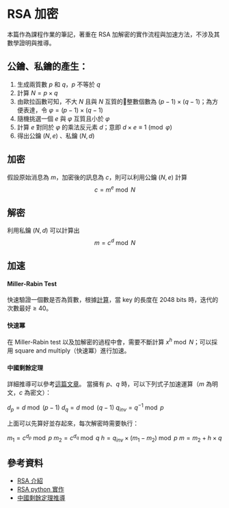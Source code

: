 # RSA 加密
本篇作為課程作業的筆記，著重在 RSA 加解密的實作流程與加速方法，不涉及其數學證明與推導。
## 公鑰、私鑰的產生：
1. 生成兩質數 $p$ 和 $q$，$p$ 不等於 $q$
2. 計算 $N=p \times q$
3. 由歐拉函數可知，不大 $N$ 且與 $N$ 互質的整數個數為 $(p-1)\times(q-1)$；為方便表達，令 $\varphi = (p-1)\times(q-1)$
4. 隨機挑選一個 $e$ 與 $\varphi$ 互質且小於 $\varphi$
5. 計算 $e$ 對同於 $\varphi$ 的乘法反元素 $d$；意即 $d \times e\equiv1\pmod{\varphi}$ 
6. 得出公鑰 $(N,e)$ 、私鑰 $(N,d)$

## 加密
假設原始消息為 $m$，加密後的訊息為 $c$，則可以利用公鑰 $(N, e)$ 計算
$$c = m ^ e \bmod{N}$$

## 解密
利用私鑰 $(N,d)$ 可以計算出
$$m = c ^ d \bmod{N}$$

## 加速
#### Miller-Rabin Test
快速驗證一個數是否為質數，根據[計算](https://stackoverflow.com/questions/6325576/how-many-iterations-of-rabin-miller-should-i-use-for-cryptographic-safe-primes)，當 key 的長度在 2048 bits 時，迭代的次數最好 ≥ 40。
#### 快速冪
在 Miller-Rabin test 以及加解密的過程中會，需要不斷計算 $x ^ h \bmod N$；可以採用 square and multiply（快速冪）進行加速。
#### 中國剩餘定理
詳細推導可以參考[這篇文章](http://jianiau.blogspot.com/2014/05/rsa-decrypt-with-crt.html)。
當擁有 $p$、$q$ 時，可以下列式子加速運算（$m$ 為明文，$c$ 為密文）：

$d_p = d \bmod{(p-1)}$
$d_q = d \bmod{(q-1)}$
$q_{inv} = q^{-1} \bmod{p}$

上面可以先算好並存起來，每次解密時需要執行：

$m_1 = c^{d_p} \bmod{p}$
$m_2 = c^{d_q} \bmod{q}$
$h = q_{inv} \times (m_1 - m_2) \bmod{p}$
$m = m_2 + h \times q$

## 參考資料
- [RSA 介紹](https://blog.xuite.net/hellothere/blog/49077338-RSA非對稱加密演算法+%2B+公開密鑰加密+%2B+加密+%2B+數位簽章)
- [RSA python 實作](https://github.com/andrew-bodine/rsa)
- [中國剩餘定理推導](http://jianiau.blogspot.com/2014/05/rsa-decrypt-with-crt.html)

